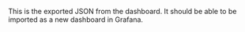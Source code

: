 This is the exported JSON from the dashboard. 
It should be able to be imported as a new dashboard in Grafana.
